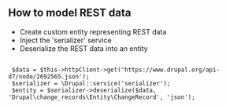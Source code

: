 ##  How to model REST data

<ul>
  <li>Create custom entity representing REST data</li>
  <li>Inject the 'serializer' service</li>
  <li>Deserialize the REST data into an entity</li>
</ul>

<pre><code class="hljs">
 $data = $this->httpClient->get('https://www.drupal.org/api-d7/node/2692565.json');
 $serializer = \Drupal::service('serializer');
 $entity = $serializer->deserialize($data, 'Drupal\change_records\Entity\ChangeRecord', 'json');

</code></pre>
